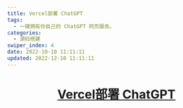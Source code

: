 ```yaml
---
title: Vercel部署 ChatGPT
tags:
  - 一键拥有你自己的 ChatGPT 网页服务。
categories:
  - 源码搭建
swiper_index: 4
date: 2022-10-10 11:11:11
updated: 2022-12-10 11:11:11
---
```

## <h1 align="center"><a href="https://github.com/Yidadaa/ChatGPT-Next-Web">Vercel部署 ChatGPT</a></h1>
